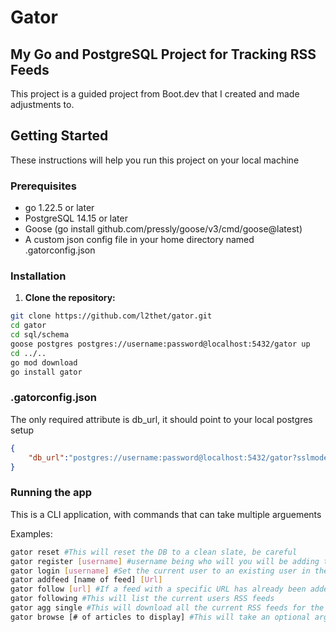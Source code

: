 # Gator

## My Go and PostgreSQL Project for Tracking RSS Feeds

This project is a guided project from Boot.dev that I created and made adjustments to.

## Getting Started

These instructions will help you run this project on your local machine

### Prerequisites

- go 1.22.5 or later
- PostgreSQL 14.15 or later
- Goose (go install github.com/pressly/goose/v3/cmd/goose@latest)
- A custom json config file in your home directory named .gatorconfig.json

### Installation

1. **Clone the repository:**

```sh
git clone https://github.com/l2thet/gator.git
cd gator
cd sql/schema
goose postgres postgres://username:password@localhost:5432/gator up
cd ../..
go mod download
go install gator
```

### .gatorconfig.json
The only required attribute is db_url, it should point to your local postgres setup

```json
{
    "db_url":"postgres://username:password@localhost:5432/gator?sslmode=disable"
}
```

### Running the app
This is a CLI application, with commands that can take multiple arguements

Examples:

```sh
gator reset #This will reset the DB to a clean slate, be careful
gator register [username] #username being who will you will be adding to an RSS feed to track
gator login [username] #Set the current user to an existing user in the DB
gator addfeed [name of feed] [Url]
gator follow [url] #If a feed with a specific URL has already been added with addfeed even by another user this add the feed to the current user
gator following #This will list the current users RSS feeds
gator agg single #This will download all the current RSS feeds for the current user
gator browse [# of articles to display] #This will take an optional arguement, if not provided it will default to 2
```